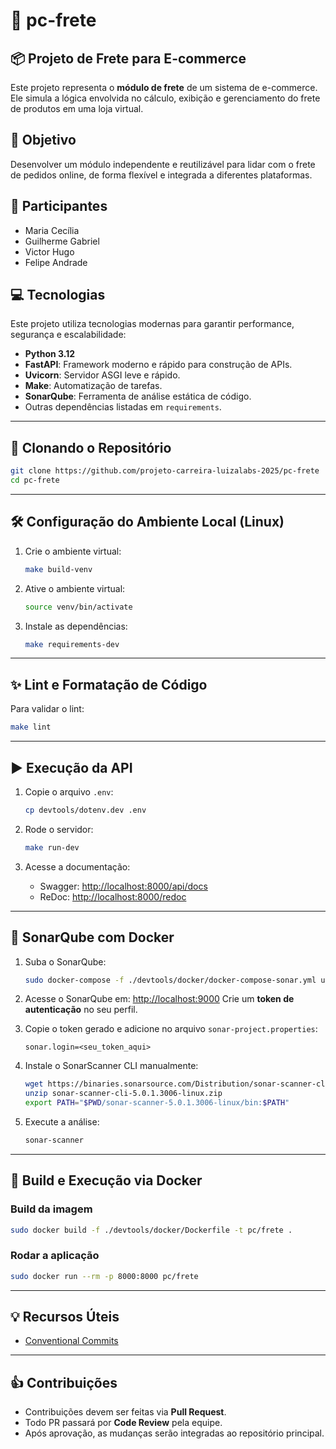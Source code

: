 # 🚚 pc-frete

## 📦 Projeto de Frete para E-commerce

Este projeto representa o **módulo de frete** de um sistema de e-commerce. Ele simula a lógica envolvida no cálculo, exibição e gerenciamento do frete de produtos em uma loja virtual.

## 🎯 Objetivo

Desenvolver um módulo independente e reutilizável para lidar com o frete de pedidos online, de forma flexível e integrada a diferentes plataformas.

## 👥 Participantes

* Maria Cecília
* Guilherme Gabriel
* Victor Hugo
* Felipe Andrade

## 💻 Tecnologias

Este projeto utiliza tecnologias modernas para garantir performance, segurança e escalabilidade:

* **Python 3.12**
* **FastAPI**: Framework moderno e rápido para construção de APIs.
* **Uvicorn**: Servidor ASGI leve e rápido.
* **Make**: Automatização de tarefas.
* **SonarQube**: Ferramenta de análise estática de código.
* Outras dependências listadas em `requirements`.

---

## 🚀 Clonando o Repositório

```bash
git clone https://github.com/projeto-carreira-luizalabs-2025/pc-frete
cd pc-frete
```

---

## 🛠️ Configuração do Ambiente Local (Linux)

1. Crie o ambiente virtual:

   ```bash
   make build-venv
   ```

2. Ative o ambiente virtual:

   ```bash
   source venv/bin/activate
   ```

3. Instale as dependências:

   ```bash
   make requirements-dev
   ```

---

## ✨ Lint e Formatação de Código

Para validar o lint:

```bash
make lint
```

---

## ▶️ Execução da API

1. Copie o arquivo `.env`:

   ```bash
   cp devtools/dotenv.dev .env
   ```

2. Rode o servidor:

   ```bash
   make run-dev
   ```

3. Acesse a documentação:

   * Swagger: [http://localhost:8000/api/docs](http://localhost:8000/api/docs)
   * ReDoc: [http://localhost:8000/redoc](http://localhost:8000/redoc)

---

## 🐳 SonarQube com Docker

1. Suba o SonarQube:

   ```bash
   sudo docker-compose -f ./devtools/docker/docker-compose-sonar.yml up
   ```

2. Acesse o SonarQube em: [http://localhost:9000](http://localhost:9000)
   Crie um **token de autenticação** no seu perfil.

3. Copie o token gerado e adicione no arquivo `sonar-project.properties`:

   ```properties
   sonar.login=<seu_token_aqui>
   ```

4. Instale o SonarScanner CLI manualmente:

   ```bash
   wget https://binaries.sonarsource.com/Distribution/sonar-scanner-cli/sonar-scanner-cli-5.0.1.3006-linux.zip
   unzip sonar-scanner-cli-5.0.1.3006-linux.zip
   export PATH="$PWD/sonar-scanner-5.0.1.3006-linux/bin:$PATH"
   ```

5. Execute a análise:

   ```bash
   sonar-scanner
   ```

---

## 🐳 Build e Execução via Docker

### Build da imagem

```bash
sudo docker build -f ./devtools/docker/Dockerfile -t pc/frete .
```

### Rodar a aplicação

```bash
sudo docker run --rm -p 8000:8000 pc/frete
```

---

## 💡 Recursos Úteis

* [Conventional Commits](https://www.conventionalcommits.org)

---

## 👍 Contribuições

* Contribuições devem ser feitas via **Pull Request**.
* Todo PR passará por **Code Review** pela equipe.
* Após aprovação, as mudanças serão integradas ao repositório principal.